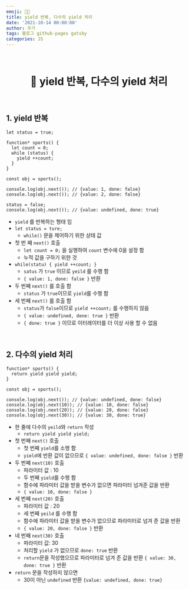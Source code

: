 ```yaml
---
emoji: 👨‍💻
title: yield 반복, 다수의 yield 처리
date: '2021-10-14 00:00:00'
author: 우기
tags: 블로그 github-pages gatsby
categories: JS
---
```


<br>

<h1 align="center">
  👋  yield 반복, 다수의 yield 처리
</h1>

<br>

## 1. yield 반복

```tsx
let status = true;

function* sports() {
  let count = 0;
  while (status) {
    yield ++count;
  }
}

const obj = sports();

console.log(obj.next()); // {value: 1, done: false}
console.log(obj.next()); // {value: 2, done: false}

status = false;
console.log(obj.next()); // {value: undefined, done: true}
```

- `yield` 를 반복하는 형태 임
- `let status = ture;`
  - `while()` 문을 제어하기 위한 상태 값
- 첫 번 째 `next()` 호출
  - `let count = 0;` 을 실행하여 `count` 변수에 0을 설정 함
  - 누적 값을 구하기 위한 것
- `while(statu) { yield ++count; }`
  - `satus` 가 `true` 이므로 `yeild` 를 수행 함
  - `{ value: 1, done: false }` 반환
- 두 번째 `next()` 를 호출 함
  - `status` 가 `true`이므로 `yield`를 수행 함
- 세 번째 `next()` 를 호출 함
  - `status`가 `false`이므로 `yield ++count;` 를 수행하지 않음
  - `{ value: undefined, done: true }` 반환
  - `{ done: true }` 이므로 이터레이터를 더 이상 사용 할 수 없음

<br>

## 2. 다수의 yield 처리

```tsx
function* sports() {
  return yield yield yield;
}

const obj = sports();

console.log(obj.next()); // {value: undefined, done: false}
console.log(obj.next(10)); // {value: 10, done: false}
console.log(obj.next(20)); // {value: 20, done: false}
console.log(obj.next(30)); // {value: 30, done: true}
```

- 한 줄에 다수의 `yeild`와 `return` 작성
  - `return yield yield yield;`
- 첫 번째 `next()` 호출
  - 첫 번째 `yield`를 소행 함
  - `yield`에 반환 값이 없으므로 `{ value: undefined, done: false }` 반환
- 두 번째 `next(10)` 호출
  - 파라미터 값 : 10
  - 두 번째 `yield`를 수행 함
  - 함수에 파라미터 값을 받을 변수가 없으면 파라미터 넘겨준 값을 반환
  - `{ value: 10, done: false }`
- 세 번째 `next(20)` 호출
  - 파라미터 값 : 20
  - 세 번째 `yeild` 를 수행 함
  - 함수에 파라미터 값을 받을 변수가 없으므로 파라미터로 넘겨 준 값을 반환
  - `{ value: 20, done: false }` 반환
- 네 번째 `next(30)` 호출
  - 파라미터 값: 30
  - 처리할 `yield` 가 없으므로 `done: true` 반환
  - `return`문을 작성했으므로 파라미터로 넘겨 준 값을 반환 `{ value: 30, done: true }` 반환
- `return` 문을 작성하지 않으면
  - 30이 아닌 `undefined` 반환 `{value: undefined, done: true}`

```toc

```
